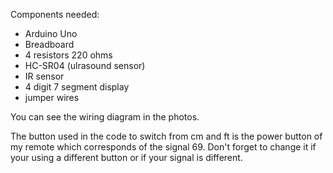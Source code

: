 Components needed:
- Arduino Uno
- Breadboard
- 4 resistors 220 ohms
- HC-SR04 (ulrasound sensor)
- IR sensor
- 4 digit 7 segment display
- jumper wires

You can see the wiring diagram in the photos.

The button used in the code to switch from cm and ft is the power button of my remote which corresponds of the signal 69.
Don't forget to change it if your using a different button or if your signal is different.

